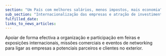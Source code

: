 ```yaml
---
section: "Um País com melhores salários, menos impostos, mais economia"
sub_section: "Internacionalização das empresas e atração de investimento estrangeiro"
fulfilled_date:
links_to_news_articles:
---
```


Apoiar de forma efectiva a organização e participação em feiras e exposições internacionais, missões comerciais e eventos de networking para ligar as empresas a potenciais parceiros e clientes no exterior.